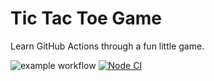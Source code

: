 # Tic Tac Toe Game

Learn GitHub Actions through a fun little game.

![example workflow](https://github.com/Docmilo/github-actions-for-ci/actions/workflows/approval-workflow.yml/badge.svg)
[![Node CI](https://github.com/Docmilo/github-actions-for-ci/actions/workflows/node.js.yml/badge.svg?branch=main)](https://github.com/Docmilo/github-actions-for-ci/actions/workflows/node.js.yml)
